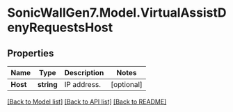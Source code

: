 # SonicWallGen7.Model.VirtualAssistDenyRequestsHost

## Properties

Name | Type | Description | Notes
------------ | ------------- | ------------- | -------------
**Host** | **string** | IP address. | [optional] 

[[Back to Model list]](../README.md#documentation-for-models) [[Back to API list]](../README.md#documentation-for-api-endpoints) [[Back to README]](../README.md)

